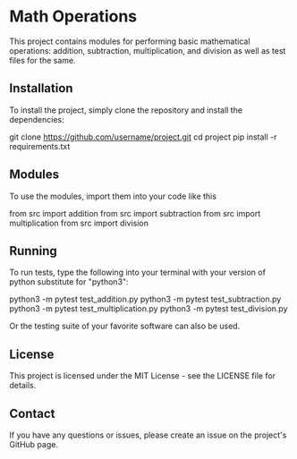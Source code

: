 # Math Operations

This project contains modules for performing basic mathematical operations: addition, subtraction, multiplication, and division as well as test files for the same.

## Installation

To install the project, simply clone the repository and install the dependencies:

git clone <https://github.com/username/project.git>
cd project
pip install -r requirements.txt

## Modules

To use the modules, import them into your code like this

from src import addition
from src import subtraction
from src import multiplication
from src import division

## Running 

To run tests, type the following into your terminal with your version of python substitute for "python3":

python3 -m pytest test_addition.py
python3 -m pytest test_subtraction.py
python3 -m pytest test_multiplication.py
python3 -m pytest test_division.py

Or the testing suite of your favorite software can also be used.

## License

This project is licensed under the MIT License - see the LICENSE file for details.

## Contact

If you have any questions or issues, please create an issue on the project's GitHub page.

